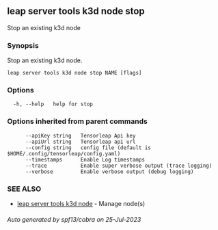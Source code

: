 ## leap server tools k3d node stop

Stop an existing k3d node

### Synopsis

Stop an existing k3d node.

```
leap server tools k3d node stop NAME [flags]
```

### Options

```
  -h, --help   help for stop
```

### Options inherited from parent commands

```
      --apiKey string   Tensorleap Api key
      --apiUrl string   Tensorleap api url
      --config string   config file (default is $HOME/.config/tensorleap/config.yaml)
      --timestamps      Enable Log timestamps
      --trace           Enable super verbose output (trace logging)
      --verbose         Enable verbose output (debug logging)
```

### SEE ALSO

* [leap server tools k3d node](leap_server_tools_k3d_node.md)	 - Manage node(s)

###### Auto generated by spf13/cobra on 25-Jul-2023
